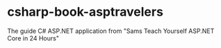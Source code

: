 # csharp-book-asptravelers
The guide C# ASP.NET application from "Sams Teach Yourself ASP.NET Core in 24 Hours"
